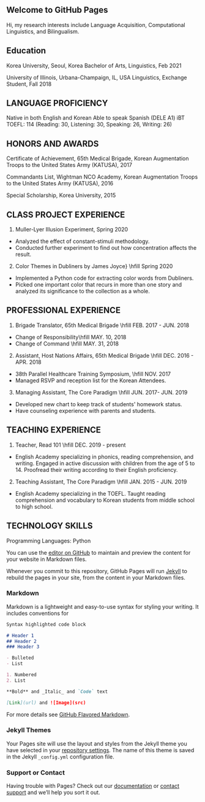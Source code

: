 ## Welcome to GitHub Pages
Hi, my research interests include Language Acquisition, Computational Linguistics, and Bilingualism.

## Education
Korea University, Seoul, Korea
Bachelor of Arts, Linguistics, Feb 2021

University of Illinois, Urbana-Champaign, IL, USA
Linguistics, Exchange Student, Fall 2018

## LANGUAGE PROFICIENCY
Native in both English and Korean
Able to speak Spanish (DELE A1)
iBT TOEFL: 114 (Reading: 30, Listening: 30, Speaking: 26, Writing: 26)


## HONORS AND AWARDS
Certificate of Achievement, 65th Medical Brigade, Korean Augmentation Troops to the United States Army (KATUSA), 2017

Commandants List, Wightman NCO Academy, Korean Augmentation Troops to the United States Army (KATUSA), 2016

Special Scholarship, Korea University, 2015
 
## CLASS PROJECT EXPERIENCE

1. Muller-Lyer Illusion Experiment, Spring 2020
- Analyzed the effect of constant-stimuli methodology.
- Conducted further experiment to find out how concentration affects the result.
2. Color Themes in Dubliners by James Joyce} \hfill Spring 2020
- Implemented a Python code for extracting color words from Dubliners.
- Picked one important color that recurs in more than one story and analyzed its significance to the collection as a whole. 

## PROFESSIONAL EXPERIENCE

1. Brigade Translator, 65th Medical Brigade \hfill FEB. 2017 - JUN. 2018
- Change of Responsibility\hfill MAY. 10, 2018
- Change of Command \hfill MAY. 31, 2018
2. Assistant, Host Nations Affairs, 65th Medical Brigade \hfill DEC. 2016 - APR. 2018
- 38th Parallel Healthcare Training Symposium, \hfill NOV. 2017
- Managed RSVP and reception list for the Korean Attendees. 
3. Managing Assistant, The Core Paradigm \hfill JUN. 2017- JUN. 2019
- Developed new chart to keep track of students' homework status. 
- Have counseling experience with parents and students.

## TEACHING EXPERIENCE

1. Teacher, Read 101 \hfill DEC. 2019 - present
- English Academy specializing in phonics, reading comprehension, and writing. Engaged in active discussion with children from the age of 5 to 14. Proofread their writing according to their English proficiency.

2. Teaching Assistant, The Core Paradigm \hfill JAN. 2015 - JUN. 2019
- English Academy specializing in the TOEFL. Taught reading comprehension and vocabulary to Korean students from middle school to high school.

## TECHNOLOGY SKILLS 

Programming Languages: Python


You can use the [editor on GitHub](https://github.com/cgatespark/chanheepark.github.io/edit/master/README.md) to maintain and preview the content for your website in Markdown files.

Whenever you commit to this repository, GitHub Pages will run [Jekyll](https://jekyllrb.com/) to rebuild the pages in your site, from the content in your Markdown files.

### Markdown

Markdown is a lightweight and easy-to-use syntax for styling your writing. It includes conventions for

```markdown
Syntax highlighted code block

# Header 1
## Header 2
### Header 3

- Bulleted
- List

1. Numbered
2. List

**Bold** and _Italic_ and `Code` text

[Link](url) and ![Image](src)
```

For more details see [GitHub Flavored Markdown](https://guides.github.com/features/mastering-markdown/).

### Jekyll Themes

Your Pages site will use the layout and styles from the Jekyll theme you have selected in your [repository settings](https://github.com/cgatespark/chanheepark.github.io/settings). The name of this theme is saved in the Jekyll `_config.yml` configuration file.

### Support or Contact

Having trouble with Pages? Check out our [documentation](https://docs.github.com/categories/github-pages-basics/) or [contact support](https://github.com/contact) and we’ll help you sort it out.
